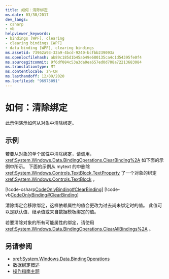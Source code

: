 ```yaml
---
title: 如何：清除绑定
ms.date: 03/30/2017
dev_langs:
- csharp
- vb
helpviewer_keywords:
- bindings [WPF], clearing
- clearing bindings [WPF]
- data binding [WPF], clearing bindings
ms.assetid: 73962a93-32a9-4bcd-9240-bcfbb239093a
ms.openlocfilehash: ab89c185d1b45ab49e680135ca4c1d54395fe0f4
ms.sourcegitcommit: 9f6df084c53a3da0ea657ed0d708a72213683084
ms.translationtype: MT
ms.contentlocale: zh-CN
ms.lasthandoff: 12/09/2020
ms.locfileid: "96973091"
---
```

# <a name="how-to-clear-bindings"></a>如何：清除绑定
此示例演示如何从对象中清除绑定。  
  
## <a name="example"></a>示例  
 若要从对象的单个属性中清除绑定，请调用， <xref:System.Windows.Data.BindingOperations.ClearBinding%2A> 如下面的示例中所示。 下面的示例从 mytext 的中删除 <xref:System.Windows.Controls.TextBlock.TextProperty> 了一个对象的绑定 <xref:System.Windows.Controls.TextBlock> 。  
  
 [!code-csharp[CodeOnlyBinding#ClearBinding](~/samples/snippets/csharp/VS_Snippets_Wpf/CodeOnlyBinding/CSharp/binding.cs#clearbinding)]
 [!code-vb[CodeOnlyBinding#ClearBinding](~/samples/snippets/visualbasic/VS_Snippets_Wpf/CodeOnlyBinding/VisualBasic/App.vb#clearbinding)]  
  
 清除绑定会移除绑定，这样依赖属性的值会更改为过去尚未绑定时的值。 此值可以是默认值、继承值或来自数据模板绑定的值。  
  
 若要清除对象的所有可能属性的绑定，请使用 <xref:System.Windows.Data.BindingOperations.ClearAllBindings%2A> 。  
  
## <a name="see-also"></a>另请参阅

- <xref:System.Windows.Data.BindingOperations>
- [数据绑定概述](/dotnet/desktop-wpf/data/data-binding-overview)
- [操作指南主题](data-binding-how-to-topics.md)
